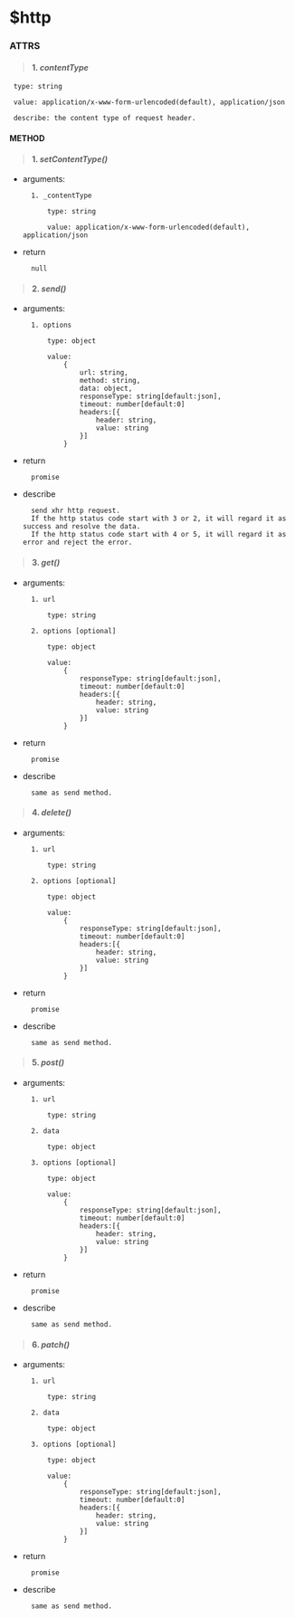 # $http



### ATTRS
 

>#### 1. ***contentType***


	 type: string	

	 value: application/x-www-form-urlencoded(default), application/json
	
	 describe: the content type of request header.
	

#### METHOD

>#### 1. ***setContentType()***
	


- arguments: 

		1. _contentType
		    
			type: string
	
			value: application/x-www-form-urlencoded(default), application/json

- return
		
		null


>#### 2. ***send()***
	


- arguments: 
		
		1. options
		    
			type: object
	
			value: 
				{
					url: string,
					method: string,
					data: object,
					responseType: string[default:json],
					timeout: number[default:0]
					headers:[{
						header: string,
						value: string
					}]
				}

- return
		
		promise

- describe
		
		send xhr http request.
		If the http status code start with 3 or 2, it will regard it as success and resolve the data.
		If the http status code start with 4 or 5, it will regard it as error and reject the error.

>#### 3. ***get()***
	


- arguments: 
		
		1. url
		    
			type: string
	
		2. options [optional]	
		     
			type: object
			
			value: 
				{
					responseType: string[default:json],
					timeout: number[default:0]
					headers:[{
						header: string,
						value: string
					}]
				}	

- return
		
		promise

- describe
		
		same as send method.

>#### 4. ***delete()***
	


- arguments: 
		
		1. url
		    
			type: string
	
		2. options [optional]	
		     
			type: object
			
			value: 
				{
					responseType: string[default:json],
					timeout: number[default:0]
					headers:[{
						header: string,
						value: string
					}]
				}	

- return
		
		promise

- describe
		
		same as send method.

>#### 5. ***post()***
	


- arguments: 
		
		1. url
		    
			type: string
		
		2. data
		   
			type: object
	
		3. options [optional]	
		     
			type: object
			
			value: 
				{
					responseType: string[default:json],
					timeout: number[default:0]
					headers:[{
						header: string,
						value: string
					}]
				}	

- return
		
		promise

- describe
		
		same as send method.

>#### 6. ***patch()***
	


- arguments: 
		
		1. url
		    
			type: string
		
		2. data
		   
			type: object
	
		3. options [optional]	
		     
			type: object
			
			value: 
				{
					responseType: string[default:json],
					timeout: number[default:0]
					headers:[{
						header: string,
						value: string
					}]
				}	

- return
		
		promise

- describe
		
		same as send method.
